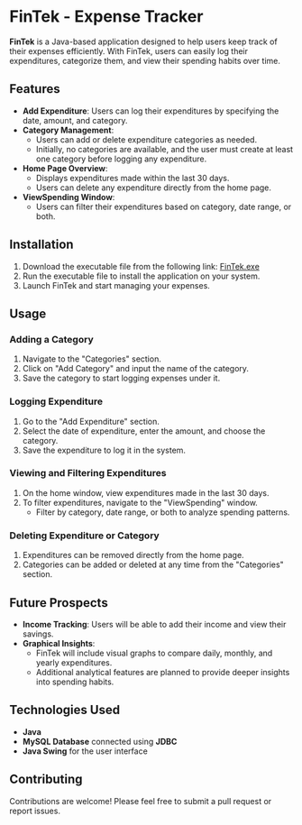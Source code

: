 # FinTek - Expense Tracker

**FinTek** is a Java-based application designed to help users keep track of their expenses efficiently. With FinTek, users can easily log their expenditures, categorize them, and view their spending habits over time.

## Features

- **Add Expenditure**: Users can log their expenditures by specifying the date, amount, and category.
- **Category Management**: 
  - Users can add or delete expenditure categories as needed.
  - Initially, no categories are available, and the user must create at least one category before logging any expenditure.
- **Home Page Overview**: 
  - Displays expenditures made within the last 30 days.
  - Users can delete any expenditure directly from the home page.
- **ViewSpending Window**: 
  - Users can filter their expenditures based on category, date range, or both.

## Installation

1. Download the executable file from the following link:
   [FinTek.exe](https://drive.google.com/file/d/1qQHkNdy4ySktuN6CY_yNNnhgUVaG_cDe/view?usp=sharing)
2. Run the executable file to install the application on your system.
3. Launch FinTek and start managing your expenses.

## Usage

### Adding a Category
1. Navigate to the "Categories" section.
2. Click on "Add Category" and input the name of the category.
3. Save the category to start logging expenses under it.

### Logging Expenditure
1. Go to the "Add Expenditure" section.
2. Select the date of expenditure, enter the amount, and choose the category.
3. Save the expenditure to log it in the system.

### Viewing and Filtering Expenditures
1. On the home window, view expenditures made in the last 30 days.
2. To filter expenditures, navigate to the "ViewSpending" window.
   - Filter by category, date range, or both to analyze spending patterns.

### Deleting Expenditure or Category
1. Expenditures can be removed directly from the home page.
2. Categories can be added or deleted at any time from the "Categories" section.

## Future Prospects

- **Income Tracking**: Users will be able to add their income and view their savings.
- **Graphical Insights**: 
  - FinTek will include visual graphs to compare daily, monthly, and yearly expenditures.
  - Additional analytical features are planned to provide deeper insights into spending habits.

## Technologies Used

- **Java**
- **MySQL Database** connected using **JDBC**
- **Java Swing** for the user interface

## Contributing

Contributions are welcome! Please feel free to submit a pull request or report issues.
